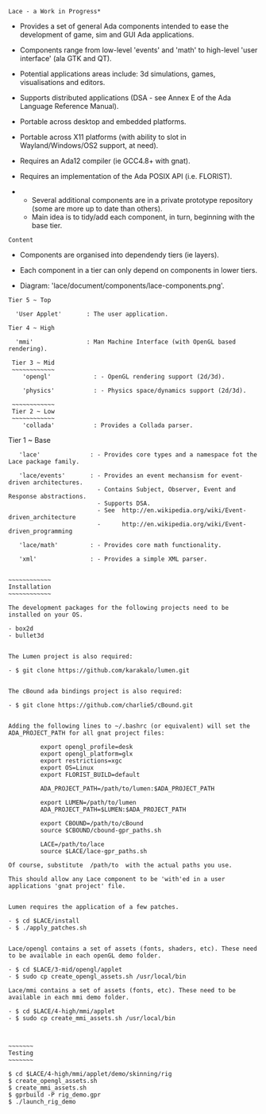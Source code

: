 ~~~~
Lace - a Work in Progress*
~~~~

   - Provides a set of general Ada components intended to ease the development of game, sim and GUI Ada applications.
   
   - Components range from low-level 'events' and 'math' to high-level 'user interface' (ala GTK and QT).
   - Potential applications areas include: 3d simulations, games, visualisations and editors.

   - Supports distributed applications (DSA - see Annex E of the Ada Language Reference Manual).

   - Portable across desktop and embedded platforms.
   - Portable across X11 platforms (with ability to slot in Wayland/Windows/OS2 support, at need).

   - Requires an Ada12 compiler (ie GCC4.8+ with gnat).
   - Requires an implementation of the Ada POSIX API (i.e. FLORIST).


* 
  - Several additional components are in a private prototype repository (some are more up to date than others). 
  - Main idea is to tidy/add each component, in turn, beginning with the base tier.
  


~~~~~~~
Content
~~~~~~~

   - Components are organised into dependendy tiers (ie layers).
   - Each component in a tier can only depend on components in lower tiers.

   - Diagram: 'lace/document/components/lace-components.png'.

   ~~~~~~~~~~~~
   Tier 5 ~ Top
   ~~~~~~~~~~~~
      'User Applet'       : The user application.

   ~~~~~~~~~~~~~
   Tier 4 ~ High
   ~~~~~~~~~~~~~
      'mmi'               : Man Machine Interface (with OpenGL based rendering).

  ~~~~~~~~~~~~~
   Tier 3 ~ Mid
   ~~~~~~~~~~~~
      'opengl'            : - OpenGL rendering support (2d/3d).

      'physics'           : - Physics space/dynamics support (2d/3d).

   ~~~~~~~~~~~~
   Tier 2 ~ Low
   ~~~~~~~~~~~~
      'collada'           : Provides a Collada parser.

   ~~~~~~~~~~~~~
   Tier 1 ~ Base
   ~~~~~~~~~~~~~
      'lace'              : - Provides core types and a namespace fot the Lace package family.
    
      'lace/events'       : - Provides an event mechansism for event-driven architectures.
                            - Contains Subject, Observer, Event and Response abstractions.
                            - Supports DSA.
                            - See  http://en.wikipedia.org/wiki/Event-driven_architecture
                            -      http://en.wikipedia.org/wiki/Event-driven_programming
    
      'lace/math'         : - Provides core math functionality.
    
      'xml'               : - Provides a simple XML parser.    

   
~~~~~~~~~~~~
Installation
~~~~~~~~~~~~

   The development packages for the following projects need to be installed on your OS.

   - box2d
   - bullet3d


   The Lumen project is also required:

   - $ git clone https://github.com/karakalo/lumen.git


   The cBound ada bindings project is also required:

   - $ git clone https://github.com/charlie5/cBound.git


   Adding the following lines to ~/.bashrc (or equivalent) will set the ADA_PROJECT_PATH for all gnat project files:

            export opengl_profile=desk
            export opengl_platform=glx
            export restrictions=xgc
            export OS=Linux
            export FLORIST_BUILD=default

            ADA_PROJECT_PATH=/path/to/lumen:$ADA_PROJECT_PATH

            export LUMEN=/path/to/lumen
            ADA_PROJECT_PATH=$LUMEN:$ADA_PROJECT_PATH

            export CBOUND=/path/to/cBound
            source $CBOUND/cbound-gpr_paths.sh

            LACE=/path/to/lace
            source $LACE/lace-gpr_paths.sh

   Of course, substitute  /path/to  with the actual paths you use.

   This should allow any Lace component to be 'with'ed in a user applications 'gnat project' file.


   Lumen requires the application of a few patches.

   - $ cd $LACE/install
   - $ ./apply_patches.sh


   Lace/opengl contains a set of assets (fonts, shaders, etc). These need to be available in each openGL demo folder.

   - $ cd $LACE/3-mid/opengl/applet
   - $ sudo cp create_opengl_assets.sh /usr/local/bin

   Lace/mmi contains a set of assets (fonts, etc). These need to be available in each mmi demo folder.

   - $ cd $LACE/4-high/mmi/applet
   - $ sudo cp create_mmi_assets.sh /usr/local/bin



~~~~~~~
Testing
~~~~~~~

   $ cd $LACE/4-high/mmi/applet/demo/skinning/rig
   $ create_opengl_assets.sh
   $ create_mmi_assets.sh
   $ gprbuild -P rig_demo.gpr
   $ ./launch_rig_demo






